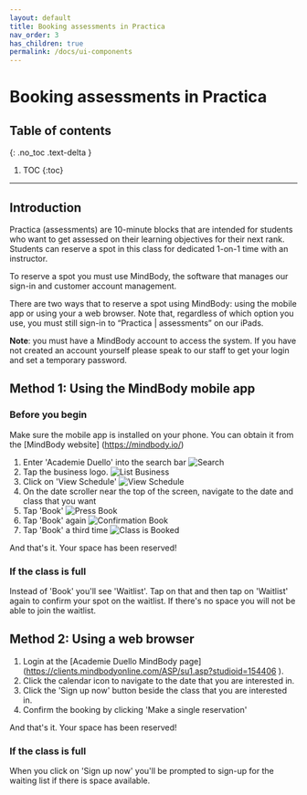 ```yaml
---
layout: default
title: Booking assessments in Practica 
nav_order: 3
has_children: true
permalink: /docs/ui-components
---
```

# Booking assessments in Practica

## Table of contents
{: .no_toc .text-delta }

1. TOC
{:toc}

---

## Introduction
Practica (assessments) are 10-minute blocks that are intended for students who want to get assessed on their learning
objectives for their next rank. Students can reserve a spot in this class for dedicated 1-on-1 time with an instructor.

To reserve a spot you must use MindBody, the software that manages our sign-in and customer account management.

There are two ways that to reserve a spot using MindBody: using the mobile app or using your a web browser.
Note that, regardless of which option you use, you must still sign-in to “Practica | assessments” on our iPads.

**Note**: you must have a MindBody account to access the system. If you have not created an account yourself please speak
to our staff to get your login and set a temporary password.
 
## Method 1: Using the MindBody mobile app

### Before you begin
Make sure the mobile app is installed on your phone. You can obtain it from the [MindBody website] (https://mindbody.io/)

1. Enter 'Academie Duello' into the search bar
![Search](https://github.com/clintonbf/Lynns-and-Clints-doc-project/blob/gh-pages/assets/images/practica-mobile-1.png)
2. Tap the business logo.
![List Business](https://github.com/clintonbf/Lynns-and-Clints-doc-project/blob/gh-pages/assets/images/practica-desktop-2.png)
3. Click on 'View Schedule'
![View Schedule](https://github.com/clintonbf/Lynns-and-Clints-doc-project/blob/gh-pages/assets/images/practica-mobile-3.png)
4. On the date scroller near the top of the screen, navigate to the date and class that you want
5. Tap 'Book'
![Press Book](https://github.com/clintonbf/Lynns-and-Clints-doc-project/blob/gh-pages/assets/images/practica-mobile-5.png)
6. Tap 'Book' again
![Confirmation Book](https://github.com/clintonbf/Lynns-and-Clints-doc-project/blob/gh-pages/assets/images/practica-mobile-6.png)
7. Tap 'Book' a third time
![Class is Booked](https://github.com/clintonbf/Lynns-and-Clints-doc-project/blob/gh-pages/assets/images/practica-mobile-end.png)
  
And that's it. Your space has been reserved!
 
### If the class is full
Instead of 'Book' you'll see 'Waitlist'. Tap on that and then tap on 'Waitlist' again to confirm your spot on the waitlist.
If there's no space you will not be able to join the waitlist.
 
 
## Method 2: Using a web browser

1. Login at the [Academie Duello MindBody page] (https://clients.mindbodyonline.com/ASP/su1.asp?studioid=154406
).
2. Click the calendar icon to navigate to the date that you are interested in.
3. Click the 'Sign up now' button beside the class that you are interested in.
4. Confirm the booking by clicking 'Make a single reservation'

And that's it. Your space has been reserved!

### If the class is full
When you click on 'Sign up now' you'll be prompted to sign-up for the waiting list if there is space available.
